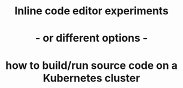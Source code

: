 <h1 style="text-align: center">Inline code editor experiments</h1>
<h1 style="text-align: center">- or different options -</h1>
<h1 style="text-align: center">how to build/run source code on a Kubernetes cluster</h1>
